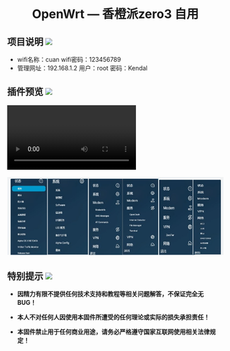 <div align="center">
<h1>OpenWrt — 香橙派zero3 自用</h1>

</div>


## 项目说明 [![](https://img.shields.io/badge/-项目基本介绍-FFFFFF.svg)](#项目说明-)
- wifi名称：cuan wifi密码：123456789
- 管理网址：192.168.1.2 用户：root 密码：Kendal

## 插件预览 [![](https://img.shields.io/badge/-固件插件及功能预览-FFFFFF.svg)](#插件预览-)

![streamlit](./1.mp4)

![streamlit](./2.JPG)
</details>


## 特别提示 [![](https://img.shields.io/badge/-个人免责声明-FFFFFF.svg)](#特别提示-)

- **因精力有限不提供任何技术支持和教程等相关问题解答，不保证完全无 BUG！**

- **本人不对任何人因使用本固件所遭受的任何理论或实际的损失承担责任！**

- **本固件禁止用于任何商业用途，请务必严格遵守国家互联网使用相关法律规定！**
